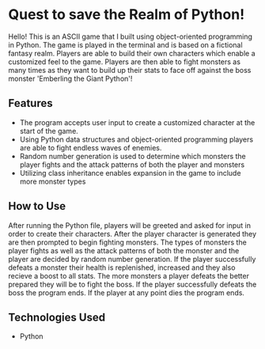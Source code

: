 # Quest to save the Realm of Python!

Hello! This is an ASCII game that I built using object-oriented programming in Python. The game is played in the terminal and is based on a fictional fantasy realm.
Players are able to build their own characters which enable a customized feel to the game. Players are then able to fight monsters as many times as they want to build up their
stats to face off against the boss monster 'Emberling the Giant Python'!

## Features

- The program accepts user input to create a customized character at the start of the game.
- Using Python data structures and object-oriented programming players are able to fight endless waves of enemies.
- Random number generation is used to determine which monsters the player fights and the attack patterns of both the player and monsters
- Utilizing class inheritance enables expansion in the game to include more monster types

## How to Use

After running the Python file, players will be greeted and asked for input in order to create their characters. After the player character is generated they are then prompted to
begin fighting monsters. The types of monsters the player fights as well as the attack patterns of both the monster and the player are decided by random number generation. If the
player successfully defeats a monster their health is replenished, increased and they also recieve a boost to all stats. The more monsters a player defeats the better prepared they
will be to fight the boss. If the player successfully defeats the boss the program ends. If the player at any point dies the program ends.

## Technologies Used

- Python
